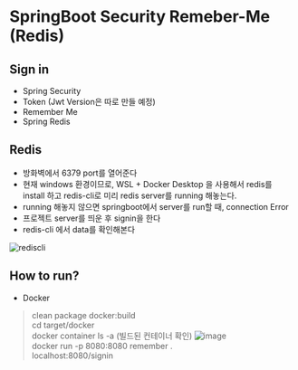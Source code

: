 # SpringBoot Security Remeber-Me (Redis)

## Sign in
- Spring Security
- Token (Jwt Version은 따로 만들 예정)
- Remember Me
- Spring Redis

## Redis
- 방화벽에서 6379 port를 열어준다
- 현재 windows 환경이므로, WSL + Docker Desktop 을 사용해서 redis를 install 하고 redis-cli로 미리 redis server를 running 해놓는다.
- running 해놓지 않으면 springboot에서 server를 run할 때, connection Error 
- 프로젝트 server를 띄운 후 signin을 한다
- redis-cli 에서 data를 확인해본다  

![rediscli](https://user-images.githubusercontent.com/34512538/80121149-e75ef400-85c6-11ea-951b-6f022ada4246.PNG)



## How to run?
- Docker  
> clean package docker:build  
> cd target/docker  
> docker container ls -a (빌드된 컨테이너 확인) 
![image](https://user-images.githubusercontent.com/34512538/80284665-cd561a80-875a-11ea-95f6-3d3e2c9efc13.png)  
> docker run -p 8080:8080 remember .  
> localhost:8080/signin


